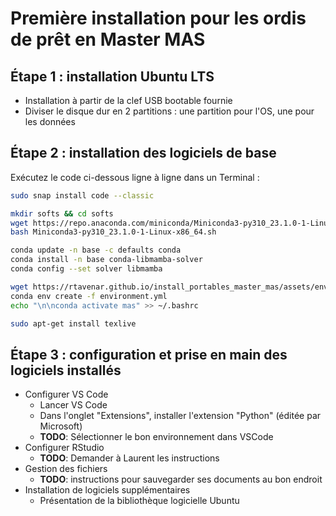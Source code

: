 # Première installation pour les ordis de prêt en Master MAS

## Étape 1 : installation Ubuntu LTS

* Installation à partir de la clef USB bootable fournie
* Diviser le disque dur en 2 partitions : une partition pour l'OS, une pour les données

## Étape 2 : installation des logiciels de base



Exécutez le code ci-dessous ligne à ligne dans un Terminal :

```bash
sudo snap install code --classic

mkdir softs && cd softs
wget https://repo.anaconda.com/miniconda/Miniconda3-py310_23.1.0-1-Linux-x86_64.sh
bash Miniconda3-py310_23.1.0-1-Linux-x86_64.sh

conda update -n base -c defaults conda
conda install -n base conda-libmamba-solver
conda config --set solver libmamba

wget https://rtavenar.github.io/install_portables_master_mas/assets/environment.yml
conda env create -f environment.yml
echo "\n\nconda activate mas" >> ~/.bashrc

sudo apt-get install texlive
```

## Étape 3 : configuration et prise en main des logiciels installés

* Configurer VS Code
    * Lancer VS Code
    * Dans l'onglet "Extensions", installer l'extension "Python" (éditée par Microsoft)
    * **TODO**: Sélectionner le bon environnement dans VSCode
* Configurer RStudio
    * **TODO**: Demander à Laurent les instructions
* Gestion des fichiers
    * **TODO**: instructions pour sauvegarder ses documents au bon endroit
* Installation de logiciels supplémentaires
    * Présentation de la bibliothèque logicielle Ubuntu
